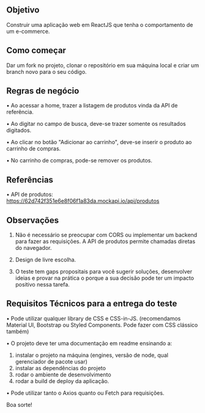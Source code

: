 ## Objetivo

Construir uma aplicação web em ReactJS que tenha o comportamento de um e-commerce.

## Como começar

Dar um fork no projeto, clonar o repositório em sua máquina local e criar um branch novo para o seu código.

## Regras de negócio

• Ao acessar a home, trazer a listagem de produtos vinda da API de referência.

• Ao digitar no campo de busca, deve-se trazer somente os resultados digitados.

• Ao clicar no botão "Adicionar ao carrinho", deve-se inserir o produto ao carrinho de compras.

• No carrinho de compras, pode-se remover os produtos.

## Referências

• API de produtos: https://62d742f351e6e8f06f1a83da.mockapi.io/api/produtos

## Observações

1. Não é necessário se preocupar com CORS ou implementar um backend para fazer as requisições. A API de produtos permite chamadas diretas do navegador.

2. Design de livre escolha.

3. O teste tem gaps propositais para você sugerir soluções, desenvolver ideias e provar na prática o porque a sua decisão pode ter um impacto positivo nessa tarefa.

## Requisitos Técnicos para a entrega do teste

• Pode utilizar qualquer library de CSS e CSS-in-JS. (recomendamos Material UI, Bootstrap ou Styled Components. Pode fazer com CSS clássico também)

• O projeto deve ter uma documentação em readme ensinando a:

1. instalar o projeto na máquina (engines, versão de node, qual gerenciador de pacote usar)
2. instalar as dependências do projeto
3. rodar o ambiente de desenvolvimento
4. rodar a build de deploy da aplicação.

• Pode utilizar tanto o Axios quanto ou Fetch para requisições.

Boa sorte!
